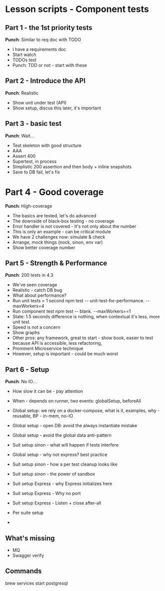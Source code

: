 # Lesson scripts - Component tests

## Part 1 - the 1st priority tests

**Punch**: Similar to req doc with TODO

- I have a requirements doc
- Start watch
- TODOs test
- Punch: TDD or not - start with these

## Part 2 - Introduce the API

**Punch**: Realistic

- Show unit under test (API)
- Show setup, discus this later, it's important

## Part 3 - basic test

**Punch**: Wait...

- Test skeleton with good structure
- AAA
- Assert 400
- Supertest, in process
- Simplistic 200 assertion and then body + inline snapshots
- Save to DB fail, let's fix

# Part 4 - Good coverage

**Punch**: High-coverage

- The basics are tested, let's do advanced
- The downside of black-box testing - no coverage
- Error handler is not covered - It's not only about the number
- This is only an example - can be critical module
- We have 2 challenges now: simulate & check
- Arrange, mock things (nock, sinon, env var)
- Show better coverage number

## Part 5 - Strength & Performance

**Punch**: 200 tests in 4.3

- We've seen coverage
- Realistic - catch DB bug
- What about performance?
- Run unit tests = 1 second
  npm test -- unit-test-for-performance. --maxWorkers=4
- Run component test
  npm test -- blank. --maxWorkers==1
- State: 1.5 seconds difference is nothing, when contextual it's less, more unit test.
- Speed is not a concern
- Show graphs
- Other pros: any framework, great to start - show book, easier to test because API is accessible, less refactoring,
- Prominent Microservice technique
- However, setup is important - could be much worst

## Part 6 - Setup

**Punch**: No IO...

- How slow it can be - pay attention
- When - depends on runner, two events: globalSetup, beforeAll
- Global setup: we rely on a docker-compose, what is it, examples, why - reusable, BP - in-mem, no-IO
- Global setup - open DB: avoid the always instantiate mistake
- Global setup - avoid the global data anti-pattern
- Suit setup sinon - what will happen if tests interfere
- Global setup - why not express? best practice
- Suit setup sinon - how a per test cleanup looks like
- Suit setup sinon - the power of sandbox
- Suit setup Express - why Express initializes here
- Suit setup Express - Why no port
- Suit setup Express - Listen + close after-all

- Per suite setup
-

## What's missing

- MQ
- Swagger verify

## Commands

brew services start postgresql
